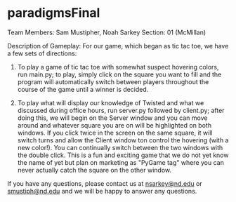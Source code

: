 # paradigmsFinal

Team Members: Sam Mustipher, Noah Sarkey
Section: 01 (McMillan)

Description of Gameplay:
For our game, which began as tic tac toe, we have a few sets of directions:

1. To play a game of tic tac toe with somewhat suspect hovering colors, run
main.py; to play, simply click on the square you want to fill and the program
will automatically switch between players throughout the course of the game
until a winner is decided.

2. To play what will display our knowledge of Twisted and what we discussed
during office hours, run server.py followed by client.py; after doing this, we 
will begin on the Server window and you can move around and whatever square you
are on will be highlighted on both windows. If you click twice in the screen on
the same square, it will switch turns and allow the Client window ton control
the hovering (with a new color!). You can continually switch between the two 
windows with the double click. This is a fun and exciting game that we do not
yet know the name of yet but plan on marketing as "PyGame tag" where you can
never actually catch the square on the other window.

If you have any questions, please contact us at nsarkey@nd.edu or smustiph@nd.edu
and we will be happy to answer any questions. 
